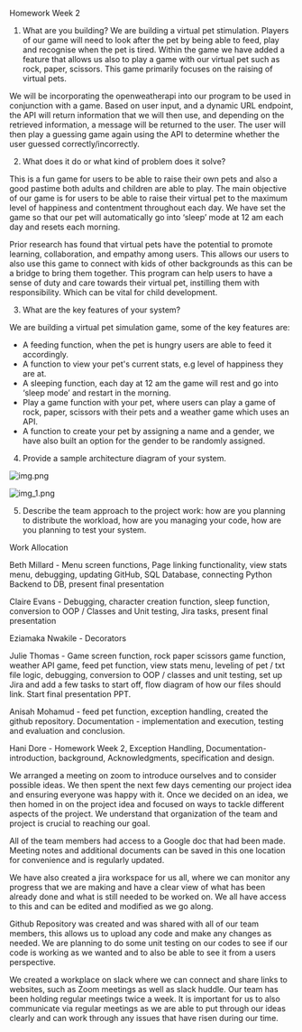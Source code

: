 Homework Week 2 


1. What are you building? 
We are building a virtual pet stimulation. Players of our game will need to look after the pet by being able to feed, play and recognise when the pet is tired. Within the game we have added a feature that allows us also to play a game with our virtual pet such as rock, paper, scissors. This game primarily focuses on the raising of virtual pets. 

We will be incorporating the openweatherapi into our program to be used in conjunction with a game. Based on user input, and a dynamic URL endpoint, the API will return information that we will then use, and depending on the retrieved information, a message will be returned to the user. The user will then play a guessing game again using the API to determine whether the user guessed correctly/incorrectly.

2. What does it do or what kind of problem does it solve? 

This is a fun game for users to be able to raise their own pets and also a good pastime both adults and children are able to play. The main objective of our game is for users to be able to raise their virtual pet to the maximum level of happiness and contentment throughout each day. We have set the game so that our pet will automatically go into ‘sleep’ mode at 12 am each day and resets each morning.

 Prior research has found that virtual pets have the potential to promote learning, collaboration, and empathy among users. This allows our users to also use this game to connect with kids of other backgrounds as this can be a bridge to bring them together. This program can help users to have a sense of duty and care towards their virtual pet, instilling them with responsibility. Which can be vital for child development. 




3. What are the key features of your system? 

We are building a virtual pet simulation game, some of the key features are: 

- A feeding function, when the pet is hungry users are able to feed it accordingly.
- A function to view your pet's current stats, e.g level of happiness they are at. 
- A sleeping function, each day at 12 am the game will rest and go into ‘sleep mode’ and restart in the morning. 
- Play a game function with your pet, where users can play a game of rock, paper, scissors with their pets and a weather game which uses an API.
- A function to create your pet by assigning a name and a gender, we have also built an option for the gender to be randomly assigned. 

4. Provide a sample architecture diagram of your system.

![img.png](img.png)

![img_1.png](img_1.png)


5. Describe the team approach to the project work: how are you planning to distribute the workload, how are you managing your code, how are you planning to test your system.

Work Allocation 

Beth Millard - Menu screen functions, Page linking functionality, view stats menu, debugging, updating GitHub, SQL Database, connecting Python Backend to DB, present final presentation

Claire Evans - Debugging, character creation function, sleep function, conversion to OOP / Classes and Unit testing, Jira tasks, present final presentation

Eziamaka Nwakile - Decorators

Julie Thomas - Game screen function, rock paper scissors game function, weather API game, feed pet function, view stats menu, leveling of pet / txt file logic, debugging, conversion to OOP / classes and unit testing, set up Jira and add a few tasks to start off, flow diagram of how our files should link. Start final presentation PPT.

Anisah Mohamud - feed pet function, exception handling, created the github repository. Documentation - implementation and execution, testing and evaluation and conclusion. 

Hani Dore - Homework Week 2,  Exception Handling, Documentation- introduction, background, Acknowledgments, specification and design. 

We arranged a meeting on zoom to introduce ourselves and to consider possible ideas. We then spent the next few days cementing our project idea and ensuring everyone was happy with it. Once we decided on an idea, we then homed in on the project idea and focused on ways to tackle different aspects of the project. We understand that organization of the team and project is crucial to reaching our goal.

All of the team members had access to a Google doc that had been made. Meeting notes and additional documents can be saved in this one location for convenience and is regularly updated. 

We have also created a jira workspace for us all, where we can monitor any progress that we are making and have a clear view of what has been already done and what is still needed to be worked on. We all have access to this and can be edited and modified as we go along. 

Github Repository was created and was shared with all of our team members, this allows us to upload any code and make any changes as needed. We are planning to do some unit testing on our codes to see if our code is working as we wanted and to also be able to see it from a users perspective. 

We created a workplace on slack where we can connect and share links to websites, such as Zoom meetings as well as slack huddle. Our team has been holding regular meetings twice a week. It is important for us to also communicate via regular meetings as we are able to put through our ideas clearly and can work through any issues that have risen during our time. 